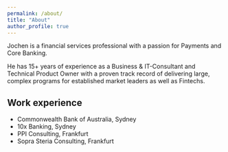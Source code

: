 ```yaml
---
permalink: /about/
title: "About"
author_profile: true
---
```


Jochen is a financial services professional with a passion for Payments and Core Banking. 

He has 15+ years of experience as a Business & IT-Consultant and Technical Product Owner with a proven track record of delivering large, complex programs for established market leaders as well as Fintechs.


## Work experience 

* Commonwealth Bank of Australia, Sydney
* 10x Banking, Sydney
* PPI Consulting, Frankfurt
* Sopra Steria Consulting, Frankfurt